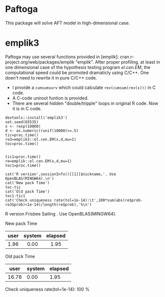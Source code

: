 Paftoga
==========

This package will solve AFT model in high-dimensional case. 


emplik3
====
Paftoga may use several functions provided in [emplik]: cran.r-project.org/web/packages/emplik "emplik". After proper profiling, at least in one dimensional case of the hypothesis testing program *el.cen.EM*, the computational speed could be promoted dramaticly using C/C++. One doen't need to rewrite it in pure C/C++ code.

- I provide a `cumsumsurv` which could calculate `rev(cumsum(rev(x)))` in C code.    
- A C-code uniroot funtion is provided.
- There are several hidden "double/tripple" loops in original R code. Now it is in C code.



```{r}
devtools::install('emplik3')
set.seed(65535)
x <- rexp(10000)
d <- as.numeric(runif(10000)>=.5)
tic=proc.time()
re3=emplik3::el.cen.EM(x,d,mu=1)
toc=proc.time()


tic1=proc.time()
re=emplik::el.cen.EM(x,d,mu=1)
toc1=proc.time()

cat('R version',sessionInfo()[[1]]$nickname,'. Use OpenBLAS(MINGW64).\n')
cat('New pack Time')
toc-tic
cat('Old pack Time')
toc1-tic1
cat('Check uniqueness rate(tol=1e-14):\t',100*sum(abs(re$prob-re3$prob)<1e-14)/length(re$prob),'%\n')
```


R version Frisbee Sailing . Use OpenBLAS(MINGW64).

New pack Time

| user | system | elapsed |
|:----:|:------:|:-------:|
| 1.96 | 0.00   | 1.95    |

Old pack Time

| user  | system | elapsed |
|-------|--------|---------|
| 16.76 | 0.00   | 1.95    | 
  
  Check uniqueness rate(tol=1e-14):   100 %
